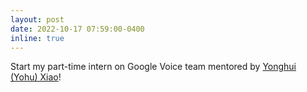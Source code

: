 ```yaml
---
layout: post
date: 2022-10-17 07:59:00-0400
inline: true
---
```


Start my part-time intern on Google Voice team mentored by [Yonghui (Yohu) Xiao](https://yxiaoinfo.appspot.com/)!